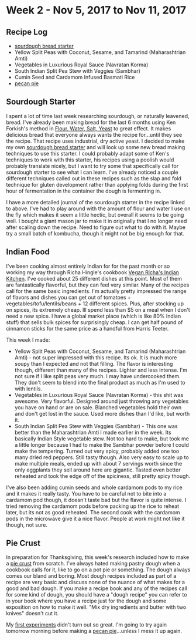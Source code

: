# Week 2 - Nov 5, 2017 to Nov 11, 2017

## Recipe Log
* [sourdough bread starter](../../../1-recipes/bread/sourdough_starter.md)
* Yellow Split Peas with Coconut, Sesame, and Tamarind (Maharashtrian Amti)
* Vegetables in Luxurious Royal Sauce (Navratan Korma)
* South Indian Split Pea Stew with Veggies (Sambhar)
* Cumin Seed and Cardamom Infused Basmati Rice
* [pecan pie](../../../1-recipes/sweets/pecan_pie.md)

## Sourdough Starter
I spent a lot of time last week researching sourdough, or naturally leavened, bread. I've already been making bread for the last 6 months using Ken Forkish's method in [Flour, Water, Salt, Yeast](../../../2-cookbooks/flour_water_salt_yeast_ken_forkish.md) to great effect. It makes delicious bread that everyone always wants the recipe for...until they see the recipe. That recipe uses industrial, dry active yeast. I decided to make my own [sourdough bread starter](../../../1-recipes/bread/sourdough_starter.md) and will look up some new bread making techniques to use this starter. I could probably adapt some of Ken's techniques to work with this starter, his recipes using a poolish would probably translate nicely, but I want to try some that specifically call for sourdough starter to see what I can learn. I've already noticed a couple different techniques called out in these recipes such as the slap and fold technique for gluten development rather than applying folds during the first hour of fermentation in the container the dough is fermenting in.

I have a more detailed journal of the sourdough starter in the recipe linked to above. I've had to play around with the amount of flour and water I use on the fly which makes it seem a little hectic, but overall it seems to be going well. I bought a giant mason jar to make it in originally that I no longer need after scaling down the recipe. Need to figure out what to do with it. Maybe try a small batch of kombucha, though it might not be big enough for that.


## Indian Food
I've been cooking almost entirely Indian for for the past month or so working my way through Richa Hingle's cookbook [Vegan Richa's Indian Kitchen](../../../2-cookbooks/vegan_richas_indian_kitchen_richa_hingle.md). I've cooked about 25 different dishes at this point. Most of them are fantastically flavorful, but they can feel very similar. Many of the recipes call for the same basic ingredients. I'm actually pretty impressed the range of flavors and dishes you can get out of tomatoes + vegetables/tofu/lentils/beans + 12 different spices. Plus, after stocking up on spices, its extremely cheap. Ill spend less than $5 on a meal when I don't need a new spice. I have a global market place (which is like 80% Indian stuff) that sells bulk spices for surprisingly cheap. I can get half pound of cinnamon sticks for the same price as a handful from Harris Teeter.

This week I made:
* Yellow Split Peas with Coconut, Sesame, and Tamarind (Maharashtrian Amti) - not super impressed with this recipe. Its ok. It is much more soupy than I expected and not that filling. The flavor is interesting though, different than many of the recipes. Lighter and less intense. I'm not sure if I like split peas very much. I may have undercooked them. They don't seem to blend into the final product as much as I'm used to with lentils.
* Vegetables in Luxurious Royal Sauce (Navratan Korma) - this shit was awesome. Very flavorful. Designed around just throwing any vegetables you have on hand or are on sale. Blanched vegetables hold their own and don't get lost in the sauce. Used more dishes than I'd like, but worth it.
* South Indian Split Pea Stew with Veggies (Sambhar) - This one was better than the Maharashtrian Amti I made earlier in the week. Its basically Indian Style vegetable stew. Not too hard to make, but took me a little longer because I had to make the Sambhar powder before I could make the tempering. Turned out very spicy, probably added one too many dried red peppers. Still tasty though. Also very easy to scale up to make multiple meals, ended up with about 7 servings worth since the only eggplants they sell around here are gigantic. Tasted even better reheated and took the edge off of the spiciness, still pretty spicy though.

I've also been adding cumin seeds and whole cardamom pods to my rice and it makes it really tasty. You have to be careful not to bite into a cardamom pod though, it doesn't taste bad but the flavor is quite intense. I tried removing the cardamom pods before packing up the rice to reheat later, but its not as good reheated. The second cook with the cardamom pods in the microwave give it a nice flavor. People at work might not like it though, not sure.


## Pie Crust
In preparation for Thanksgiving, this week's research included how to make a [pie crust](../../../1-recipes/sweets/pie_crust.md) from scratch. I've always hated making pastry dough when a cookbook calls for it, like to go on a pot pie or something. The dough always comes our bland and boring. Most dough recipes included as part of a recipe are very basic and discuss none of the nuance of what makes for a good and bad dough. If you make a recipe book and any of the recipes call for some kind of dough, you should have a "dough recipe" you can refer to in your book where you have a recipe just for the dough and some exposition on how to make it well. "Mix dry ingredients and butter with two knives" doesn't cut it.

My [first experiments](../../1-projects/pie_crust_quest.md) didn't turn out so great. I'm going to try again tomorrow morning before making a [pecan pie](../../../1-recipes/sweets/pecan_pie.md)...unless I mess it up again.
